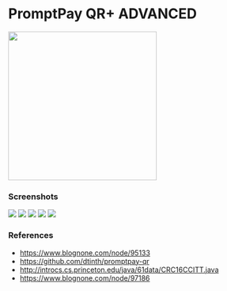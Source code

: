 # PromptPay QR+ ADVANCED

<a href='https://play.google.com/store/apps/details?id=com.diewland.android.qr_pp_40' title='Now available on Google Play'><img width='300' src='https://play.google.com/intl/en_us/badges/images/generic/en_badge_web_generic.png'></a>

### Screenshots

<img src='https://lh3.googleusercontent.com/3H6CBBXsMCou8euBiIKYgqYqv8pUvSpkie2AYxO0djerZ2hq-VUvsKd_fZm9EiN_-Q=h900-rw'>
<img src='https://lh3.googleusercontent.com/PEggp0feaFS1y-6uyXsQyAHe0eN-94XojiRARf2RBDMTeGMrDTRMofimBIoixnmc42k=h900-rw'>
<img src='https://lh3.googleusercontent.com/2cnQrb_B1_SpiD6pfWuA6ilYfDuAthsVpNoYVVXRSAaXavPYLDS6fY_j_FXR-jP3Z-Q=h900-rw'>
<img src='https://lh3.googleusercontent.com/DHZRM16oBq9S5VPUxSl_FDyI1TbPrS3vldoC_JIRfTWUraqehT4F9t5xZtebv53frLk=h900-rw'>
<img src='https://lh3.googleusercontent.com/YRdcKFEx88Yx6lfi9GDPpHEyc-ifCqQ38zQ9Tuczecu-HNBNkRf2WwrG0SmH1aBtjxPf=h900-rw'>

### References
* https://www.blognone.com/node/95133
* https://github.com/dtinth/promptpay-qr
* http://introcs.cs.princeton.edu/java/61data/CRC16CCITT.java
* https://www.blognone.com/node/97186
